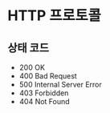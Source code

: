# HTTP 프로토콜

## 상태 코드

- 200 OK
- 400 Bad Request
- 500 Internal Server Error
- 403 Forbidden
- 404 Not Found
